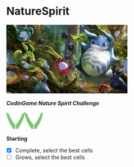 # NatureSpirit

![](picture/CodinGames_Nature_Spirit.min.jpg)

***CodinGame Nature Spirit Challenge***

![](picture/league-wood2.png)![](picture/league-wood2.png)

**Starting**

- [x] Complete, select the best cells
- [ ] Grows, select the best cells
